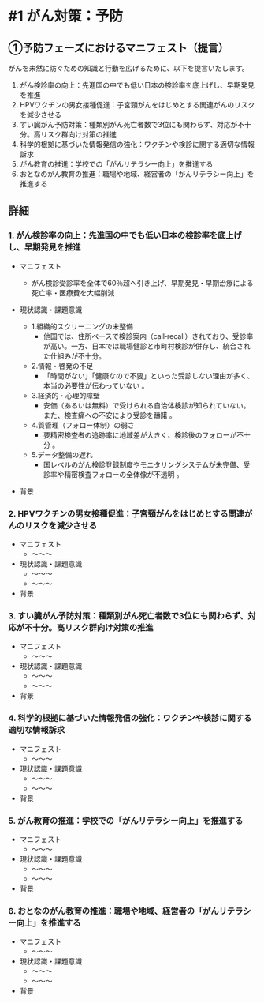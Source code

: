 # #1 がん対策：予防

## ①予防フェーズにおけるマニフェスト（提言）
がんを未然に防ぐための知識と行動を広げるために、以下を提言いたします。

1. がん検診率の向上：先進国の中でも低い日本の検診率を底上げし、早期発見を推進
2. HPVワクチンの男女接種促進：子宮頸がんをはじめとする関連がんのリスクを減少させる
3. すい臓がん予防対策：種類別がん死亡者数で3位にも関わらず、対応が不十分。高リスク群向け対策の推進
4. 科学的根拠に基づいた情報発信の強化：ワクチンや検診に関する適切な情報訴求
5. がん教育の推進：学校での「がんリテラシー向上」を推進する
6. おとなのがん教育の推進：職場や地域、経営者の「がんリテラシー向上」を推進する

## 詳細
### 1. がん検診率の向上：先進国の中でも低い日本の検診率を底上げし、早期発見を推進
- マニフェスト
  - がん検診受診率を全体で60％超へ引き上げ、早期発見・早期治療による死亡率・医療費を大幅削減

- 現状認識・課題意識
  - 1.組織的スクリーニングの未整備
    - 他国では、住所ベースで検診案内（call‑recall）されており、受診率が高い。一方、日本では職場健診と市町村検診が併存し、統合された仕組みが不十分。
  - 2.情報・啓発の不足
    - 「時間がない」「健康なので不要」といった受診しない理由が多く、本当の必要性が伝わっていない 。
  - 3.経済的・心理的障壁
    - 安価（あるいは無料）で受けられる自治体検診が知られていない。また、検査痛への不安により受診を躊躇 。
  - 4.質管理（フォロー体制）の弱さ
    - 要精密検査者の追跡率に地域差が大きく、検診後のフォローが不十分 。
  - 5.データ整備の遅れ
    - 国レベルのがん検診登録制度やモニタリングシステムが未完備、受診率や精密検査フォローの全体像が不透明 。

- 背景

### 2. HPVワクチンの男女接種促進：子宮頸がんをはじめとする関連がんのリスクを減少させる
- マニフェスト
  - ～～～
- 現状認識・課題意識
  - ～～～
  - ～～～
- 背景

### 3. すい臓がん予防対策：種類別がん死亡者数で3位にも関わらず、対応が不十分。高リスク群向け対策の推進
- マニフェスト
  - ～～～
- 現状認識・課題意識
  - ～～～
  - ～～～
- 背景

### 4. 科学的根拠に基づいた情報発信の強化：ワクチンや検診に関する適切な情報訴求
- マニフェスト
  - ～～～
- 現状認識・課題意識
  - ～～～
  - ～～～
- 背景

### 5. がん教育の推進：学校での「がんリテラシー向上」を推進する
- マニフェスト
  - ～～～
- 現状認識・課題意識
  - ～～～
  - ～～～
- 背景

### 6. おとなのがん教育の推進：職場や地域、経営者の「がんリテラシー向上」を推進する
- マニフェスト
  - ～～～
- 現状認識・課題意識
  - ～～～
  - ～～～
- 背景
